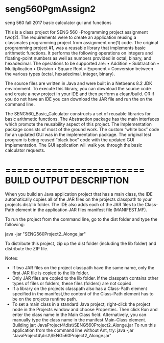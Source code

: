 # seng560PgmAssign2
seng 560 fall 2017 basic calculator gui and functions

This is a class project for SENG 560 -Programming project assignment two(2). The requirements were to create an application reusing a classmates programming project from assignment one(1) code.  The original programming project #1, was a reusable library that implements basic arithmetic functions. It performs the following operations on integers and floating-point numbers as well as numbers provided in octal, binary, and hexadecimal. The operations to be supported are: 
•	Addition
•	Subtraction
•	Multiplication
•	Division
•	Square Root
•	Exponent
•	Conversion between the various types (octal, hexadecimal, integer, binary).

The source files are written in Java and were built in a Netbeans 8.2 JDK environment. To execute this library, you can download the source code and create a new project in your IDE and then perform a clean/build. OR if you do not have an IDE you can download the JAR file and run the on the command line. 

The SENG560_Basic_Calculator constructs a set of reusable libraries for basic arithmetic functions. The Abstraction package has the main interfaces which promote the reusability aspect of this project. The Implementation package consists of most of the ground work. The custom “white box” code for an updated GUI was in the implementation package. The original test program is being reused “black box” code with the updated GUI implementation. The GUI application will walk you through the basic calculator requests.

========================
BUILD OUTPUT DESCRIPTION
========================

When you build an Java application project that has a main class, the IDE
automatically copies all of the JAR
files on the projects classpath to your projects dist/lib folder. The IDE
also adds each of the JAR files to the Class-Path element in the application
JAR files manifest file (MANIFEST.MF).

To run the project from the command line, go to the dist folder and
type the following:

java -jar "SENG560Project2_Alonge.jar" 

To distribute this project, zip up the dist folder (including the lib folder)
and distribute the ZIP file.

Notes:

* If two JAR files on the project classpath have the same name, only the first
JAR file is copied to the lib folder.
* Only JAR files are copied to the lib folder.
If the classpath contains other types of files or folders, these files (folders)
are not copied.
* If a library on the projects classpath also has a Class-Path element
specified in the manifest,the content of the Class-Path element has to be on
the projects runtime path.
* To set a main class in a standard Java project, right-click the project node
in the Projects window and choose Properties. Then click Run and enter the
class name in the Main Class field. Alternatively, you can manually type the
class name in the manifest Main-Class element.
Building jar: JavaProject4\dist\SENG560Project2_Alonge.jar
To run this application from the command line without Ant, try:
java -jar “JavaProject4\dist\SENG560Project2_Alonge.jar"


